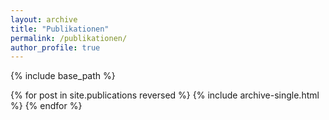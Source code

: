 ```yaml
---
layout: archive
title: "Publikationen"
permalink: /publikationen/
author_profile: true
---
```


{% include base_path %}

{% for post in site.publications reversed %}
  {% include archive-single.html %}
{% endfor %}
